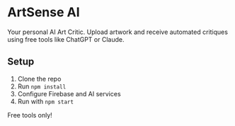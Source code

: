 # ArtSense AI

Your personal AI Art Critic. Upload artwork and receive automated critiques using free tools like ChatGPT or Claude.

## Setup

1. Clone the repo
2. Run `npm install`
3. Configure Firebase and AI services
4. Run with `npm start`

Free tools only!
